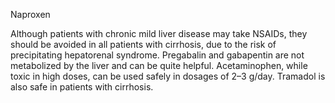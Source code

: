 Naproxen

Although patients with chronic mild liver disease may take NSAIDs, they should be avoided in all patients with cirrhosis, due to the risk of precipitating hepatorenal syndrome. Pregabalin and gabapentin are not metabolized by the liver and can be quite helpful. Acetaminophen, while toxic in high doses, can be used safely in dosages of 2–3 g/day. Tramadol is also safe in patients with cirrhosis.